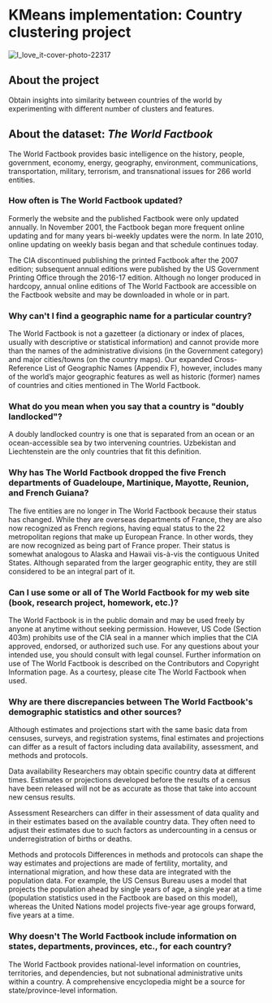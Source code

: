 # KMeans implementation: Country clustering project


![I_love_it-cover-photo-22317](https://user-images.githubusercontent.com/66885480/218329458-661fc086-e597-4f4c-a363-da04130203bd.jpeg)


## About the project
Obtain insights into similarity between countries of the world by experimenting with different number of clusters and features.

## About the dataset: _The World Factbook_

The World Factbook provides basic intelligence on the history, people, government, economy, energy, geography, environment, communications, transportation, military, terrorism, and transnational issues for 266 world entities.


### How often is The World Factbook updated?

Formerly the website and the published Factbook were only updated annually. In November 2001, the Factbook began more frequent online updating and for many years bi-weekly updates were the norm. In late 2010, online updating on weekly basis began and that schedule continues today.

The CIA discontinued publishing the printed Factbook after the 2007 edition; subsequent annual editions were published by the US Government Printing Office through the 2016-17 edition. Although no longer produced in hardcopy, annual online editions of The World Factbook are accessible on the Factbook website and may be downloaded in whole or in part.

### Why can't I find a geographic name for a particular country?
The World Factbook is not a gazetteer (a dictionary or index of places, usually with descriptive or statistical information) and cannot provide more than the names of the administrative divisions (in the Government category) and major cities/towns (on the country maps). Our expanded Cross-Reference List of Geographic Names (Appendix F), however, includes many of the world’s major geographic features as well as historic (former) names of countries and cities mentioned in The World Factbook.

### What do you mean when you say that a country is "doubly landlocked"?
A doubly landlocked country is one that is separated from an ocean or an ocean-accessible sea by two intervening countries. Uzbekistan and Liechtenstein are the only countries that fit this definition.

### Why has The World Factbook dropped the five French departments of Guadeloupe, Martinique, Mayotte, Reunion, and French Guiana?
The five entities are no longer in The World Factbook because their status has changed. While they are overseas departments of France, they are also now recognized as French regions, having equal status to the 22 metropolitan regions that make up European France. In other words, they are now recognized as being part of France proper. Their status is somewhat analogous to Alaska and Hawaii vis-à-vis the contiguous United States. Although separated from the larger geographic entity, they are still considered to be an integral part of it.

### Can I use some or all of The World Factbook for my web site (book, research project, homework, etc.)?

The World Factbook is in the public domain and may be used freely by anyone at anytime without seeking permission. However, US Code (Section 403m) prohibits use of the CIA seal in a manner which implies that the CIA approved, endorsed, or authorized such use. For any questions about your intended use, you should consult with legal counsel. Further information on use of The World Factbook is described on the Contributors and Copyright Information page. As a courtesy, please cite The World Factbook when used.

### Why are there discrepancies between The World Factbook's demographic statistics and other sources?
Although estimates and projections start with the same basic data from censuses, surveys, and registration systems, final estimates and projections can differ as a result of factors including data availability, assessment, and methods and protocols.

Data availability  Researchers may obtain specific country data at different times. Estimates or projections developed before the results of a census have been released will not be as accurate as those that take into account new census results.

Assessment  Researchers can differ in their assessment of data quality and in their estimates based on the available country data. They often need to adjust their estimates due to such factors as undercounting in a census or underregistration of births or deaths.

Methods and protocols  Differences in methods and protocols can shape the way estimates and projections are made of fertility, mortality, and international migration, and how these data are integrated with the population data. For example, the US Census Bureau uses a model that projects the population ahead by single years of age, a single year at a time (population statistics used in the Factbook are based on this model), whereas the United Nations model projects five-year age groups forward, five years at a time.

### Why doesn't The World Factbook include information on states, departments, provinces, etc., for each country?
The World Factbook provides national-level information on countries, territories, and dependencies, but not subnational administrative units within a country. A comprehensive encyclopedia might be a source for state/province-level information.

